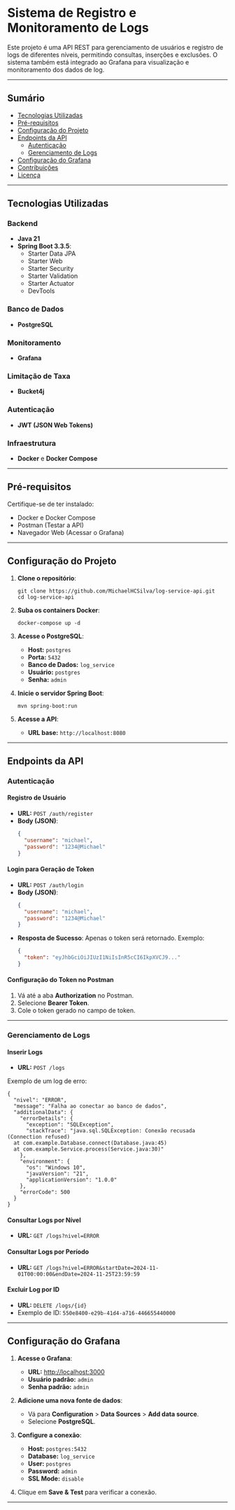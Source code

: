 
# **Sistema de Registro e Monitoramento de Logs**

Este projeto é uma API REST para gerenciamento de usuários e registro de logs de diferentes níveis, permitindo consultas, inserções e exclusões. O sistema também está integrado ao Grafana para visualização e monitoramento dos dados de log.

---

## **Sumário**

- [Tecnologias Utilizadas](#tecnologias-utilizadas)
- [Pré-requisitos](#pré-requisitos)
- [Configuração do Projeto](#configuração-do-projeto)
- [Endpoints da API](#endpoints-da-api)
  - [Autenticação](#autenticação)
  - [Gerenciamento de Logs](#gerenciamento-de-logs)
- [Configuração do Grafana](#configuração-do-grafana)
- [Contribuições](#contribuições)
- [Licença](#licença)

---

## **Tecnologias Utilizadas**

### **Backend**

- **Java 21**
- **Spring Boot 3.3.5**:
  - Starter Data JPA
  - Starter Web
  - Starter Security
  - Starter Validation
  - Starter Actuator
  - DevTools

### **Banco de Dados**

- **PostgreSQL**

### **Monitoramento**

- **Grafana**

### **Limitação de Taxa**

- **Bucket4j**

### **Autenticação**

- **JWT (JSON Web Tokens)**

### **Infraestrutura**

- **Docker** e **Docker Compose**

---

## **Pré-requisitos**

Certifique-se de ter instalado:

- Docker e Docker Compose
- Postman (Testar a API)
- Navegador Web (Acessar o Grafana)

---

## **Configuração do Projeto**

1. **Clone o repositório**:
   ```
   git clone https://github.com/MichaelHCSilva/log-service-api.git
   cd log-service-api
   ```

2. **Suba os containers Docker**:
   ```
   docker-compose up -d
   ```

3. **Acesse o PostgreSQL**:
   - **Host:** `postgres`
   - **Porta:** `5432`
   - **Banco de Dados:** `log_service`
   - **Usuário:** `postgres`
   - **Senha:** `admin`

4. **Inicie o servidor Spring Boot**:
   ```
   mvn spring-boot:run
   ```

5. **Acesse a API**:
   - **URL base:** `http://localhost:8080`

---

## **Endpoints da API**

### **Autenticação**

#### Registro de Usuário
- **URL:** `POST /auth/register`
- **Body (JSON)**:
  ```json
  {
    "username": "michael",
    "password": "1234@Michael"
  }
  ```

#### Login para Geração de Token
- **URL:** `POST /auth/login`
- **Body (JSON)**:
  ```json
  {
    "username": "michael",
    "password": "1234@Michael"
  }
  ```
- **Resposta de Sucesso**:
  Apenas o token será retornado. Exemplo:
  ```json
  {
    "token": "eyJhbGciOiJIUzI1NiIsInR5cCI6IkpXVCJ9..."
  }
  ```

#### Configuração do Token no Postman
1. Vá até a aba **Authorization** no Postman.
2. Selecione **Bearer Token**.
3. Cole o token gerado no campo de token.

---

### **Gerenciamento de Logs**

#### Inserir Logs

- **URL:** `POST /logs`

Exemplo de um log de erro:
```
{
  "nivel": "ERROR",
  "message": "Falha ao conectar ao banco de dados",
  "additionalData": {
    "errorDetails": {
      "exception": "SQLException",
      "stackTrace": "java.sql.SQLException: Conexão recusada (Connection refused)
  at com.example.Database.connect(Database.java:45)
  at com.example.Service.process(Service.java:30)"
    },
    "environment": {
      "os": "Windows 10",
      "javaVersion": "21",
      "applicationVersion": "1.0.0"
    },
    "errorCode": 500
  }
}
```

#### Consultar Logs por Nível
- **URL:** `GET /logs?nivel=ERROR`

#### Consultar Logs por Período
- **URL:** `GET /logs?nivel=ERROR&startDate=2024-11-01T00:00:00&endDate=2024-11-25T23:59:59`

#### Excluir Log por ID
- **URL:** `DELETE /logs/{id}`
- Exemplo de ID: `550e8400-e29b-41d4-a716-446655440000`

---

## **Configuração do Grafana**

1. **Acesse o Grafana**:
   - **URL:** [http://localhost:3000](http://localhost:3000)
   - **Usuário padrão:** `admin`
   - **Senha padrão:** `admin`

2. **Adicione uma nova fonte de dados**:
   - Vá para **Configuration** > **Data Sources** > **Add data source**.
   - Selecione **PostgreSQL**.

3. **Configure a conexão**:
   - **Host:** `postgres:5432`
   - **Database:** `log_service`
   - **User:** `postgres`
   - **Password:** `admin`
   - **SSL Mode:** `disable`

4. Clique em **Save & Test** para verificar a conexão.

---
